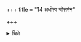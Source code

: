 +++
title = "14 अधीत्य चोत्तमेन"

+++

<details><summary>थिते</summary>

14. And after having studied (every day one should perform the pacification) by means of the last (section). 
</details>
